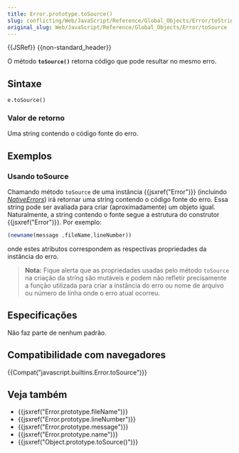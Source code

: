 ```yaml
---
title: Error.prototype.toSource()
slug: conflicting/Web/JavaScript/Reference/Global_Objects/Error/toString
original_slug: Web/JavaScript/Reference/Global_Objects/Error/toSource
---
```


{{JSRef}} {{non-standard_header}}

O método **`toSource()`** retorna código que pode resultar no mesmo erro.

## Sintaxe

```
e.toSource()
```

### Valor de retorno

Uma string contendo o código fonte do erro.

## Exemplos

### Usando toSource

Chamando método `toSource` de uma instância {{jsxref("Error")}} (incluindo *[NativeErrors](/pt-BR/docs/Web/JavaScript/Reference/Global_Objects/Error#Error_types)*) irá retornar uma string contendo o código fonte do erro. Essa string pode ser avaliada para criar (aproximadamente) um objeto igual. Naturalmente, a string contendo o fonte segue a estrutura do construtor {{jsxref("Error")}}. Por exemplo:

```js
(newname(message ,fileName,lineNumber))
```

onde estes atributos correspondem as respectivas propriedades da instância do erro.

> **Nota:** Fique alerta que as propriedades usadas pelo método `toSource` na criação da string são mutáveis e podem não refletir precisamente a função utilizada para criar a instância do erro ou nome de arquivo ou número de linha onde o erro atual ocorreu.

## Especificações

Não faz parte de nenhum padrão.

## Compatibilidade com navegadores

{{Compat("javascript.builtins.Error.toSource")}}

## Veja também

- {{jsxref("Error.prototype.fileName")}}
- {{jsxref("Error.prototype.lineNumber")}}
- {{jsxref("Error.prototype.message")}}
- {{jsxref("Error.prototype.name")}}
- {{jsxref("Object.prototype.toSource()")}}
